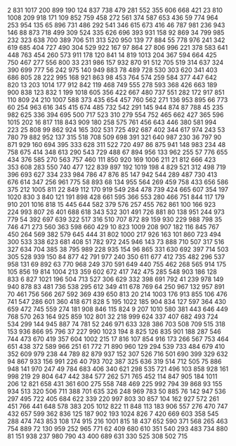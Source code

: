 2 831 1017 200 899 190 124 837 738 479 281 552 355 606 668 421 23 810 1008 209 918 171 109 852 759 458 272 561 374 587 653 436 59 774 964 253 954 135 65 896 731 486 292 541 346 615 673 416 46 787 981 236 943 146 88 873 718 499 309 524 335 626 696 393 931 158 92 869 34 799 985 232 323 638 700 389 706 511 313 520
950 139 77 884 55 778 976 241 342 619 685 404 727 490 304 529 922 167 97 864 27 806 996 221 378 583 641 448 763 454 260 573 911 178 120 841 14 819 1013 204 367 594 664 425 750 467 277 556 800 33 231 986 157 932 870 91 512 705 519 314 637 324 390 699 777 56 242 975 140 949 883 78 489 728 530 303 620 341 403 686
805 28 222 995 168 921 863 98 453 764 574 259 584 377 447 642 820 13 203 1014 177 912 842 119 468 749 555 278 593 368 426 663 189 900 838 123 832 1 199 1018 605 356 422 667 480 737 551 282 172 917 851 110 809 24 210 1007 588 373 435 654 457 760 562 271 136 953 895 66 773 60 254 963 616 345 415 674 485 732 542 291
145 944 874 87 788 45 235 982 625 336 394 695 500 717 523 310 279 554 752 465 662 427 365 596 1015 202 16 817 118 843 909 180 258 575 761 456 643 446 380 581 994 223 25 808 99 862 924 165 302 531 725 492 687 402 344 617 974 243 53 780 79 882 952 137 315 518 708 509 698 391 321 640 987 230 36 797 90 871 929 160
694 395 333 628 311 522 720 497 86 875 941 148 983 234 48 758 675 414 348 613 290 543 729 488 67 894 956 133 962 255 57 776 655 434 376 585 270 563 757 460 111 850 920 169 1006 211 21 812 666 423 353 608 283 550 740 477 122 839 897 192 1019 198 4 829 521 312 498 719 396 693 627 334 233 984 786 47 876 85 147 942
544 289 487 730 413 676 614 347 256 961 775 58 893 68 134 955 564 269 459 758 433 656 586 375 212 1005 811 22 849 112 170 919 549 284 478 739 424 665 607 354 197 1020 830 3 840 121 191 898 428 661 595 366 553 280 466 751 844 117 179 910 201 1016 818 15 445 644 582 379 576 257 455 762 861 100 166 923 224 993 807 26
401 688 618 343 532 301 491 726 881 80 138 951 244 973 779 54 392 697 639 322 517 316 510 707 872 89 159 930 229 988 798 35 746 471 273 560 363 598 660 429 10 823 1009 208 907 182 116 845 767 450 264 569 382 579 645 444 31 802 1000 217 926 163 101 860 723 494 300 533 338 623 681 408 51 782 972 245 946 143 73 888
710 507 317 516 327 634 704 385 38 795 989 228 935 154 96 865 331 630 692 397 714 503 305 528 939 150 84 877 42 791 977 240 350 611 677 412 735 482 296 537 958 131 69 892 63 770 968 249 370 591 649 440 755 462 268 565 914 175 105 856 19 814 1004 213 359 602 672 417 742 475 285 548 903 186 128 833 6 827 1021 196
504 713 527 306 629 332 398 691 792 41 239 978 149 940 878 83 481 736 538 295 612 349 411 678 769 64 250 967 132 957 891 70 461 756 566 267 592 369 439 650 813 20 214 1003 176 913 855 106 476 741 547 286 601 360 418 671 828 5 195 1022 185 904 834 127 597 364 430 659 472 745 559 274 181 908 846 115 824 9 207 1010
580 381 443 646 449 768 570 263 164 925 859 102 801 32 218 999 624 337 407 682 493 724 534 299 144 945 887 74 781 52 246 971 633 328 386 703 508 709 515 318 153 936 866 95 796 37 227 990 1023 194 8 825 126 835 901 188 287 546 744 473 670 419 357 604 1002 215 17 816 107 854 916 173 266 567 753 464 651 438 372 589
966 251 61 772 71 890 960 129 294 539 733 484 679 410 352 609 979 238 44 789 82 879 937 152 307 526 716 501 690 399 329 632 94 867 933 156 991 226 40 793 702 387 325 636 319 514 712 505 75 886 948 141 970 247 49 784 683 406 340 621 298 535 721 496 103 858 928 161 998 219 29 804 647 442 384 577 262 571 765 452
114 847 905 184 1011 206 12 821 658 431 361 600 275 558 748 469 225 992 794 39 868 93 155 934 513 320 506 711 388 701 635 326 248 969 783 50 885 76 142 947 536 297 495 722 405 684 622 339 220 997 803 30 857 104 162 927 572 261 451 766 441 648 578 383 205 1012 822 11 848 113 183 906 557 276 470 747 432 657 599 362
836 125 187 902 193 1024 826 7 420 669 603 358 545 288 474 743 853 108 174 915 216 1001 815 18 437 652 590 371 568 265 463 754 889 72 130 959 252 965 771 62 409 680 610 351 540 293 483 734 880 81 151 938 237 980 790 43 400 689 631 330 525 308 502 715